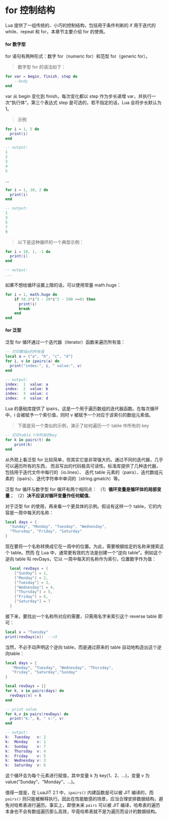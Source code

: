 # for 控制结构

Lua 提供了一组传统的、小巧的控制结构，包括用于条件判断的 if 用于迭代的 while、repeat 和 for，本章节主要介绍 for 的使用。

#### for 数字型

for 语句有两种形式：数字 for（numeric for）和范型 for（generic for）。

> 数字型 for 的语法如下：

```lua
for var = begin, finish, step do
    --body
end
```

var 从 begin 变化到 finish，每次变化都以 step 作为步长递增 var，并执行一次“执行体”。第三个表达式 step 是可选的，若不指定的话，Lua 会将步长默认为 1。

> 示例

```lua
for i = 1, 5 do
  print(i)
end

-- output:
1
2
3
4
5
```

...

```lua
for i = 1, 10, 2 do
  print(i)
end

-- output:
1
3
5
7
9
```

> 以下是这种循环的一个典型示例：

```lua
for i = 10, 1, -1 do
  print(i)
end

-- output:
...
```

如果不想给循环设置上限的话，可以使用常量 math.huge：

```lua
for i = 1, math.huge do
    if (0.3*i^3 - 20*i^2 - 500 >=0) then
      print(i)
      break
    end
end
```

#### for 泛型

泛型 for 循环通过一个迭代器（iterator）函数来遍历所有值：

```lua
-- 打印数组a的所有值
local a = {"a", "b", "c", "d"}
for i, v in ipairs(a) do
  print("index:", i, " value:", v)
end

-- output:
index:  1  value: a
index:  2  value: b
index:  3  value: c
index:  4  value: d
```

Lua 的基础库提供了 ipairs，这是一个用于遍历数组的迭代器函数。在每次循环中，i 会被赋予一个索引值，同时 v 被赋予一个对应于该索引的数组元素值。

> 下面是另一个类似的示例，演示了如何遍历一个 table 中所有的 key

```lua
-- 打印table t中所有的key
for k in pairs(t) do
    print(k)
end
```

从外观上看泛型 for 比较简单，但其实它是非常强大的。通过不同的迭代器，几乎可以遍历所有的东西，
而且写出的代码极具可读性。标准库提供了几种迭代器，包括用于迭代文件中每行的（io.lines）、
迭代 table 元素的（pairs）、迭代数组元素的（ipairs）、迭代字符串中单词的（string.gmatch）等。

泛型 for 循环与数字型 for 循环有两个相同点：
（1）**循环变量是循环体的局部变量**；
（2）**决不应该对循环变量作任何赋值**。

对于泛型 for 的使用，再来看一个更具体的示例。假设有这样一个 table，它的内容是一周中每天的名称：

```lua
local days = {
  "Sunday", "Monday", "Tuesday", "Wednesday",
  "Thursday", "Friday", "Saturday"
}
```

现在要将一个名称转换成它在一周中的位置。为此，需要根据给定的名称来搜索这个 table。然而
在 Lua 中，通常更有效的方法是创建一个“逆向 table”。例如这个逆向 table 叫 revDays，它以
一周中每天的名称作为索引，位置数字作为值：

```lua
  local revDays = {
    ["Sunday"] = 1,
    ["Monday"] = 2,
    ["Tuesday"] = 3,
    ["Wednesday"] = 4,
    ["Thursday"] = 5,
    ["Friday"] = 6,
    ["Saturday"] = 7
  }
```

接下来，要找出一个名称所对应的需要，只需用名字来索引这个 reverse table 即可：

```lua
local x = "Tuesday"
print(revDays[x])  -->3
```

当然，不必手动声明这个逆向 table，而是通过原来的 table 自动地构造出这个逆向table：

```lua
local days = {
   "Monday", "Tuesday", "Wednesday", "Thursday",
   "Friday", "Saturday","Sunday"
}

local revDays = {}
for k, v in pairs(days) do
  revDays[v] = k
end

-- print value
for k,v in pairs(revDays) do
  print("k:", k, " v:", v)
end

-- output:
k:  Tuesday   v: 2
k:  Monday    v: 1
k:  Sunday    v: 7
k:  Thursday  v: 4
k:  Friday    v: 5
k:  Wednesday v: 3
k:  Saturday  v: 6
```

这个循环会为每个元素进行赋值，其中变量 k 为 key(1、2、...)，变量 v 为 value("Sunday"、"Monday"、...)。

值得一提是，在 LuaJIT 2.1 中，`ipairs()` 内建函数是可以被 JIT 编译的，而 `pairs()` 则只能被解释执行。因此在性能敏感的场景，应当合理安排数据结构，避免对哈希表进行遍历。事实上，即使未来 `pairs` 可以被 JIT 编译，哈希表的遍历本身也不会有数组遍历那么高效，毕竟哈希表就不是为遍历而设计的数据结构。

